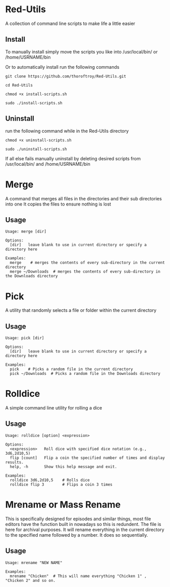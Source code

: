 # Red-Utils
A collection of command line scripts to make life a little easier 

Install
----------------
To manually install simply move the scripts you like into /usr/local/bin/ or /home/USRNAME/bin 

Or to automatically install run the following commands
```
git clone https://github.com/thoroftroy/Red-Utils.git
```
```
cd Red-Utils
```
```
chmod +x install-scripts.sh
```
```
sudo ./install-scripts.sh
```

Uninstall
----------------
run the following command while in the Red-Utils directory
```
chmod +x uninstall-scripts.sh
```
```
sudo ./uninstall-scripts.sh
```
If all else fails manually uninstall by deleting desired scripts from /usr/local/bin/ and /home/USRNAME/bin

# Merge
A command that merges all files in the directories and their sub directories into one
It copies the files to ensure nothing is lost

Usage
-----------------
```
Usage: merge [dir]

Options:
  [dir]   leave blank to use in current directory or specify a directory here

Examples:
  merge    # merges the contents of every sub-directory in the current directory
  merge ~/Downloads  # merges the contents of every sub-directory in the Downloads directory
```

# Pick
A utility that randomly selects a file or folder within the current directory

Usage
-----------------
```
Usage: pick [dir]

Options:
  [dir]   leave blank to use in current directory or specify a directory here

Examples:
  pick    # Picks a random file in the current directory
  pick ~/Downloads  # Picks a random file in the Downloads directory
```

# Rolldice
A simple command line utility for rolling a dice

Usage
-----------------
```
Usage: rolldice [option] <expression>

Options:
  <expression>   Roll dice with specified dice notation (e.g., 3d6,2d10,5)
  flip [count]   Flip a coin the specified number of times and display results.
  help, -h       Show this help message and exit.

Examples:
  rolldice 3d6,2d10,5    # Rolls dice
  rolldice flip 3        # Flips a coin 3 times
```

# Mrename or Mass Rename
This is specifically designed for episodes and similar things, most file editors have the function built in nowadays so this is redundent. The file is here for archival purposes.
It will rename everything in the current directory to the specified name followed by a number. It does so sequentially. 

Usage
-----------------
```
Usage: mrename "NEW NAME"

Examples:
  mrename "Chicken"  # This will name everything "Chicken 1" , "Chicken 2" and so on. 
```
